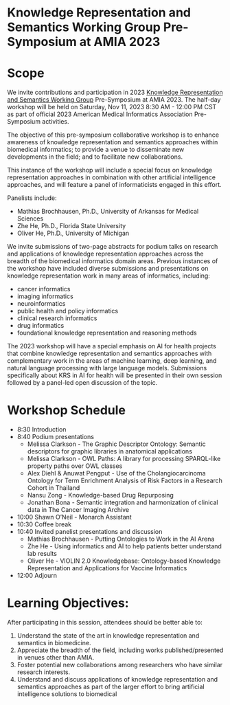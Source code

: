 # Knowledge Representation and Semantics Working Group Pre-Symposium at AMIA 2023

# Scope

We invite contributions and participation in 2023 [Knowledge Representation and Semantics Working Group](https://amia.org/community/working-groups/knowledge-representation-and-semantics) Pre-Symposium at AMIA 2023.
The half-day workshop will be held on Saturday, Nov 11, 2023 8:30 AM - 12:00 PM CST as part of official 2023 American Medical Informatics Association Pre-Symposium activities.

The objective of this pre-symposium collaborative workshop is to enhance awareness of knowledge representation and semantics approaches within biomedical informatics;
to provide a venue to disseminate new developments in the field; and to facilitate new collaborations.

This instance of the workshop will include a special focus on knowledge representation approaches in combination with other artificial intelligence approaches, and will feature a panel of informaticists engaged in this effort. 

Panelists include:
* Mathias Brochhausen, Ph.D., University of Arkansas for Medical Sciences
* Zhe He, Ph.D., Florida State University
* Oliver He, Ph.D., University of Michigan


We invite submissions of two-page abstracts for podium talks on research and applications of knowledge representation approaches across the breadth of the biomedical informatics domain areas.
Previous instances of the workshop have included diverse submissions and presentations on knowledge representation work in many areas of informatics, including:

* cancer informatics
* imaging informatics
* neuroinformatics
* public health and policy informatics
* clinical research informatics
* drug informatics
* foundational knowledge representation and reasoning methods

The 2023 workshop will have a special emphasis on AI for health projects that combine knowledge representation and semantics approaches with complementary work in the areas of machine learning,
deep learning, and natural language processing with large language models.
Submissions specifically about KRS in AI for health will be presented in their own session followed by a panel-led open discussion of the topic.




# Workshop Schedule
* 8:30 Introduction 
* 8:40 Podium presentations
  * Melissa Clarkson - The Graphic Descriptor Ontology: Semantic descriptors for graphic libraries in anatomical applications
  * Melissa Clarkson - OWL Paths: A library for processing SPARQL-like property paths over OWL classes
  * Alex Diehl & Anuwat Pengput - Use of the Cholangiocarcinoma Ontology for Term Enrichment Analysis of Risk Factors in a Research Cohort in Thailand
  * Nansu Zong - Knowledge-based Drug Repurposing
  * Jonathan Bona - Semantic integration and harmonization of clinical data in The Cancer Imaging Archive
* 10:00 Shawn O’Neil - Monarch Assistant
* 10:30 Coffee break
* 10:40 Invited panelist presentations and discussion
  * Mathias Brochhausen - Putting Ontologies to Work in the AI Arena
  * Zhe He - Using informatics and AI to help patients better understand lab results
  * Oliver He -  VIOLIN 2.0 Knowledgebase: Ontology-based Knowledge Representation and Applications for Vaccine Informatics
* 12:00 Adjourn







# Learning Objectives:
After participating in this session, attendees should be better able to:
1. Understand the state of the art in knowledge representation and semantics in biomedicine.
2. Appreciate the breadth of the field, including works published/presented in venues other than AMIA.
3. Foster potential new collaborations among researchers who have similar research interests.
4. Understand and discuss applications of knowledge representation and semantics approaches as part of the larger effort to bring artificial intelligence solutions to biomedical 




